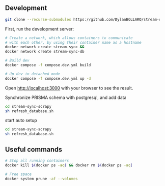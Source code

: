 ## Development

```bash
git clone --recurse-submodules https://github.com/DylanBOLLARO/stream-sync-deployment
```

First, run the development server:

```bash
# Create a network, which allows containers to communicate
# with each other, by using their container name as a hostname
docker network create stream-sync &&
docker network create stream-sync-db

# Build dev
docker compose -f compose.dev.yml build

# Up dev in detached mode
docker compose -f compose.dev.yml up -d
```

Open [http://localhost:3000](http://localhost:3000) with your browser to see the result.

Synchronize PRISMA schema with postgresql, and add data

```bash
cd stream-sync-scrapy
sh refresh_database.sh
```

start auto setup

```bash
cd stream-sync-scrapy
sh refresh_database.sh
```

## Useful commands

```bash
# Stop all running containers
docker kill $(docker ps -aq) && docker rm $(docker ps -aq)

# Free space
docker system prune -af --volumes
```
